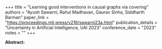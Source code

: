 +++
title = "Learning good interventions in causal graphs via covering"
authors = "Ayush Sawarni, Rahul Madhavan, Gaurav Sinha, Siddharth Barman"
paper_link = "https://proceedings.mlr.press/v216/sawarni23a.html"
publication_details = "Uncertainty in Artificial Intelligence,  UAI 2023"
conference_date = "2023"
notes = ""
+++

<b>Abstract:</b>
